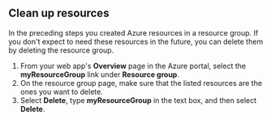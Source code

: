 ## Clean up resources

In the preceding steps you created Azure resources in a resource group. If you don't expect to need these resources in the future, you can delete them by deleting the resource group.
 
1. From your web app's **Overview** page in the Azure portal, select the **myResourceGroup** link under **Resource group**.
2. On the resource group page, make sure that the listed resources are the ones you want to delete.
3. Select **Delete**, type **myResourceGroup** in the text box, and then select **Delete**.
